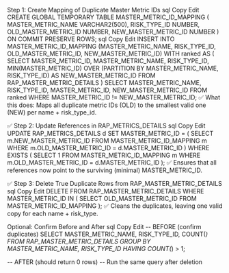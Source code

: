 Step 1: Create Mapping of Duplicate Master Metric IDs
sql
Copy
Edit
CREATE GLOBAL TEMPORARY TABLE MASTER_METRIC_ID_MAPPING (
    MASTER_METRIC_NAME VARCHAR2(500),
    RISK_TYPE_ID NUMBER,
    OLD_MASTER_METRIC_ID NUMBER,
    NEW_MASTER_METRIC_ID NUMBER
) ON COMMIT PRESERVE ROWS;
sql
Copy
Edit
INSERT INTO MASTER_METRIC_ID_MAPPING (MASTER_METRIC_NAME, RISK_TYPE_ID, OLD_MASTER_METRIC_ID, NEW_MASTER_METRIC_ID)
WITH ranked AS (
    SELECT MASTER_METRIC_ID, MASTER_METRIC_NAME, RISK_TYPE_ID,
           MIN(MASTER_METRIC_ID) OVER (PARTITION BY MASTER_METRIC_NAME, RISK_TYPE_ID) AS NEW_MASTER_METRIC_ID
    FROM RAP_MASTER_METRIC_DETAILS
)
SELECT MASTER_METRIC_NAME, RISK_TYPE_ID, MASTER_METRIC_ID, NEW_MASTER_METRIC_ID
FROM ranked
WHERE MASTER_METRIC_ID != NEW_MASTER_METRIC_ID;
✅ What this does:
Maps all duplicate metric IDs (OLD) to the smallest valid one (NEW) per name + risk_type_id.

✅ Step 2: Update References in RAP_METRICS_DETAILS
sql
Copy
Edit
UPDATE RAP_METRICS_DETAILS d
SET MASTER_METRIC_ID = (
    SELECT m.NEW_MASTER_METRIC_ID
    FROM MASTER_METRIC_ID_MAPPING m
    WHERE m.OLD_MASTER_METRIC_ID = d.MASTER_METRIC_ID
)
WHERE EXISTS (
    SELECT 1 FROM MASTER_METRIC_ID_MAPPING m
    WHERE m.OLD_MASTER_METRIC_ID = d.MASTER_METRIC_ID
);
✅ Ensures that all references now point to the surviving (minimal) MASTER_METRIC_ID.

✅ Step 3: Delete True Duplicate Rows from RAP_MASTER_METRIC_DETAILS
sql
Copy
Edit
DELETE FROM RAP_MASTER_METRIC_DETAILS
WHERE MASTER_METRIC_ID IN (
    SELECT OLD_MASTER_METRIC_ID FROM MASTER_METRIC_ID_MAPPING
);
✅ Cleans the duplicates, leaving one valid copy for each name + risk_type.

Optional: Confirm Before and After
sql
Copy
Edit
-- BEFORE (confirm duplicates)
SELECT MASTER_METRIC_NAME, RISK_TYPE_ID, COUNT(*)
FROM RAP_MASTER_METRIC_DETAILS
GROUP BY MASTER_METRIC_NAME, RISK_TYPE_ID
HAVING COUNT(*) > 1;

-- AFTER (should return 0 rows)
-- Run the same query after deletion
